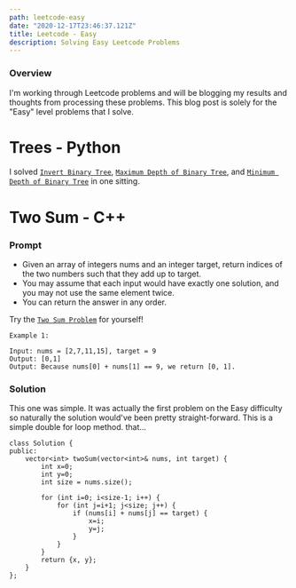 ```yaml
---
path: leetcode-easy
date: "2020-12-17T23:46:37.121Z"
title: Leetcode - Easy
description: Solving Easy Leetcode Problems
---
```



### Overview

I'm working through Leetcode problems and will be blogging my results and thoughts from processing these problems. This blog post is solely for the "Easy" level problems that I solve.

# Trees - Python
I solved [`Invert Binary Tree`](https://leetcode.com/problems/invert-binary-tree/), [`Maximum Depth of Binary Tree`](https://leetcode.com/problems/maximum-depth-of-binary-tree/), and [`Minimum Depth of Binary Tree`](https://leetcode.com/problems/minimum-depth-of-binary-tree/) in one sitting.

# Two Sum - C++ 
### Prompt

- Given an array of integers nums and an integer target, return indices of the two numbers such that they add up to target.
- You may assume that each input would have exactly one solution, and you may not use the same element twice.
- You can return the answer in any order.<br/>

Try the [`Two Sum Problem`](https://leetcode.com/problems/two-sum/) for yourself!

```
Example 1:

Input: nums = [2,7,11,15], target = 9
Output: [0,1]
Output: Because nums[0] + nums[1] == 9, we return [0, 1].
```

### Solution
This one was simple. It was actually the first problem on the Easy difficulty so naturally the solution would've been pretty straight-forward. This is a simple double for loop method. that...
```
class Solution {
public:
    vector<int> twoSum(vector<int>& nums, int target) {
        int x=0;
        int y=0;
        int size = nums.size();

        for (int i=0; i<size-1; i++) {
            for (int j=i+1; j<size; j++) {
                if (nums[i] + nums[j] == target) {
                    x=i;
                    y=j;
                }
            }
        }
        return {x, y};
    }
};
```
